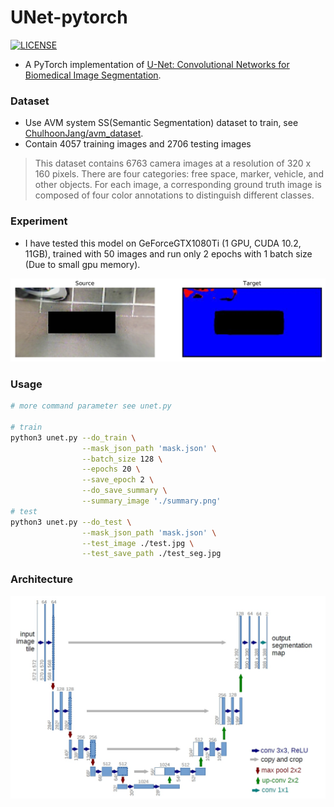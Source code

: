 # UNet-pytorch 

[![LICENSE](https://img.shields.io/packagist/l/doctrine/orm.svg)](LICENSE)

+ A PyTorch implementation of [U-Net: Convolutional Networks for Biomedical Image Segmentation](https://arxiv.org/abs/1505.04597).

### Dataset

+ Use AVM system SS(Semantic Segmentation) dataset to train, see [ChulhoonJang/avm_dataset](https://github.com/ChulhoonJang/avm_dataset).
+ Contain 4057 training images and 2706 testing images

> This dataset contains 6763 camera images at a resolution of 320 x 160 pixels. There are four categories: free space, marker, vehicle, and other objects. For each image, a corresponding ground truth image is composed of four color annotations to distinguish different classes.

### Experiment

+ I have tested this model on GeForceGTX1080Ti (1 GPU, CUDA 10.2, 11GB), trained with 50 images and run only 2 epochs with 1 batch size (Due to small gpu memory).

![demo](./assets/demo.jpg)

### Usage

```bash
# more command parameter see unet.py

# train
python3 unet.py --do_train \
                --mask_json_path 'mask.json' \
                --batch_size 128 \
                --epochs 20 \
                --save_epoch 2 \
                --do_save_summary \
                --summary_image './summary.png'
# test
python3 unet.py --do_test \
                --mask_json_path 'mask.json' \
                --test_image ./test.jpg \
                --test_save_path ./test_seg.jpg
```

### Architecture

![arch](./assets/arch.jpg)
